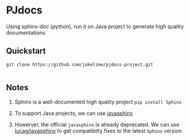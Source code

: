 # PJdocs

Using sphinx-doc (python), run it on Java project to generate high
quality documentations








## Quickstart

``` shell
git clone https://github.com/jakelime/pjdocs-project.git


```


## Notes

1. Sphinx is a well-documented high quality project `pip install Sphinx`

1. To support Java projects, we can use [javasphinx](https://bronto-javasphinx.readthedocs.io/)

1. Howerver, the official `javasphinx` is already deprecated. We can use 
   [lucag/javasphinx](https://github.com/lucag/javasphinx) to get compatibilty 
   fixes to the latest `Sphinx` version
